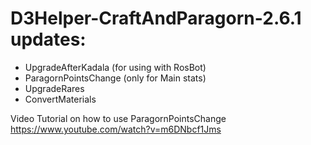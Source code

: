 # D3Helper-CraftAndParagorn-2.6.1 updates:

- UpgradeAfterKadala (for using with RosBot)
- ParagornPointsChange (only for Main stats)
- UpgradeRares
- ConvertMaterials

Video Tutorial on how to use ParagornPointsChange
https://www.youtube.com/watch?v=m6DNbcf1Jms
